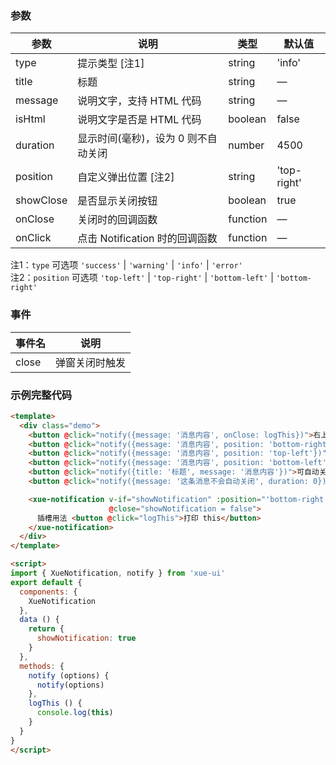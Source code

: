 ### 参数

| 参数           | 说明                                    | 类型    | 默认值
|----------------|----------------------------------------|---------|------------------
| type           | 提示类型 [注1]                         | string  | 'info'
| title          | 标题                                   | string  | —
| message        | 说明文字，支持 HTML 代码                | string   | —
| isHtml         | 说明文字是否是 HTML 代码                | boolean  | false
| duration       | 显示时间(毫秒)，设为 0 则不自动关闭      | number  | 4500
| position       | 自定义弹出位置 [注2]                    | string  | 'top-right'
| showClose      | 是否显示关闭按钮                        | boolean | true
| onClose        | 关闭时的回调函数                        | function | —
| onClick        | 点击 Notification 时的回调函数          | function | —

注1：`type` 可选项 `'success'` | `'warning'` | `'info'` | `'error'`   
注2：`position` 可选项 `'top-left'` | `'top-right'` | `'bottom-left'` | `'bottom-right'` 

### 事件

| 事件名   | 说明
|---------|----------------
| close   | 弹窗关闭时触发

### 示例完整代码

```html
<template>
  <div class="demo">
    <button @click="notify({message: '消息内容', onClose: logThis})">右上角</button>
    <button @click="notify({message: '消息内容', position: 'bottom-right'})">右下角</button>
    <button @click="notify({message: '消息内容', position: 'top-left'})">左上角</button>
    <button @click="notify({message: '消息内容', position: 'bottom-left'})">左下角</button>
    <button @click="notify({title: '标题', message: '消息内容'})">可自动关闭</button>
    <button @click="notify({message: '这条消息不会自动关闭', duration: 0})">不会自动关闭</button>

    <xue-notification v-if="showNotification" :position="'bottom-right'" :duration="0"
                      @close="showNotification = false">
      插槽用法 <button @click="logThis">打印 this</button>
    </xue-notification>
  </div>
</template>

<script>
import { XueNotification, notify } from 'xue-ui'
export default {
  components: {
    XueNotification
  },
  data () {
    return {
      showNotification: true
    }
  },
  methods: {
    notify (options) {
      notify(options)
    },
    logThis () {
      console.log(this)
    }
  }
}
</script>
```